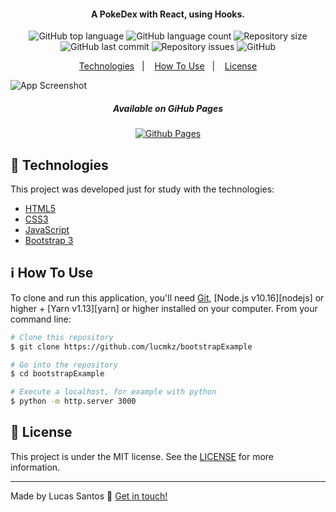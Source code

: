 <h4 align="center">
  A PokeDex with React, using Hooks.
</h4>
<p align="center">
  <img alt="GitHub top language" src="https://img.shields.io/github/languages/top/lucmkz/bootstrapExample.svg">

  <img alt="GitHub language count" src="https://img.shields.io/github/languages/count/lucmkz/bootstrapExample.svg">

  <img alt="Repository size" src="https://img.shields.io/github/languages/code-size/lucmkz/bootstrapExample.svg">
  
  <img alt="GitHub last commit" src="https://img.shields.io/github/last-commit/lucmkz/bootstrapExample.svg">

  <img alt="Repository issues" src="https://img.shields.io/github/issues/lucmkz/bootstrapExample.svg">

  <img alt="GitHub" src="https://img.shields.io/github/license/lucmkz/bootstrapExample.svg">
</p>

<p align="center">
  <a href="#rocket-technologies">Technologies</a>&nbsp;&nbsp;&nbsp;|&nbsp;&nbsp;&nbsp;
  <a href="#information_source-how-to-use">How To Use</a>&nbsp;&nbsp;&nbsp;|&nbsp;&nbsp;&nbsp;
  <a href="#memo-license">License</a>
</p>

![App Screenshot](https://res.cloudinary.com/dwudlwkie/image/upload/v1581464368/Unnntitled_blsf5x.png)
<p align="center">
  <h5 align="center">
    Available on GiHub Pages
  </h5>
</p>

<p align="center">
  <a align="center" href="https://lucmkz.github.io/bootstrapExample/" target="_blank">
    <img alt="Github Pages" src="https://res.cloudinary.com/dwudlwkie/image/upload/v1580429605/sdsd_qltl17.png">
  </a>
</p>


## :rocket: Technologies

This project was developed just for study with the technologies:

-  [HTML5](https://developer.mozilla.org/pt-BR/docs/Web/HTML/HTML5)
-  [CSS3](https://developer.mozilla.org/pt-BR/docs/Archive/CSS3)
-  [JavaScript](https://developer.mozilla.org/pt-BR/docs/Web/JavaScript)
-  [Bootstrap 3 ](https://getbootstrap.com/docs/3.3/)

## :information_source: How To Use

To clone and run this application, you'll need [Git](https://git-scm.com), [Node.js v10.16][nodejs] or higher + [Yarn v1.13][yarn] or higher installed on your computer. From your command line:

```bash
# Clone this repository
$ git clone https://github.com/lucmkz/bootstrapExample

# Go into the repository
$ cd bootstrapExample

# Execute a localhost, for example with python 
$ python -m http.server 3000
```

## :memo: License
This project is under the MIT license. See the [LICENSE]() for more information.

---

Made by Lucas Santos :wave: [Get in touch!](https://www.linkedin.com/in/lucasmk/)
